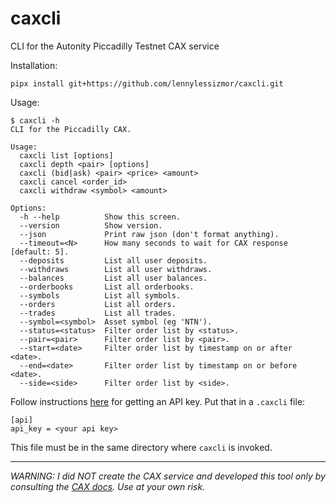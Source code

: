 # caxcli
CLI for the Autonity Piccadilly Testnet CAX service

Installation:

```
pipx install git+https://github.com/lennylessizmor/caxcli.git
```

Usage:

```
$ caxcli -h
CLI for the Piccadilly CAX.

Usage:
  caxcli list [options]
  caxcli depth <pair> [options]
  caxcli (bid|ask) <pair> <price> <amount>
  caxcli cancel <order_id>
  caxcli withdraw <symbol> <amount>

Options:
  -h --help          Show this screen.
  --version          Show version.
  --json             Print raw json (don't format anything).
  --timeout=<N>      How many seconds to wait for CAX response [default: 5].
  --deposits         List all user deposits.
  --withdraws        List all user withdraws.
  --balances         List all user balances.
  --orderbooks       List all orderbooks.
  --symbols          List all symbols.
  --orders           List all orders.
  --trades           List all trades.
  --symbol=<symbol>  Asset symbol (eg 'NTN').
  --status=<status>  Filter order list by <status>.
  --pair=<pair>      Filter order list by <pair>.
  --start=<date>     Filter order list by timestamp on or after <date>.
  --end=<date>       Filter order list by timestamp on or before <date>.
  --side=<side>      Filter order list by <side>.
```

Follow instructions
[here](https://game.autonity.org/getting-started/exchange-cax.html)
for getting an API key. Put that in a `.caxcli` file:

```
[api]
api_key = <your api key>
```

This file must be in the same directory where `caxcli` is invoked.

---

_WARNING: I did NOT create the CAX service and developed this tool only by consulting the [CAX docs](https://cax.piccadilly.autonity.org/docs/). Use at your own risk._

